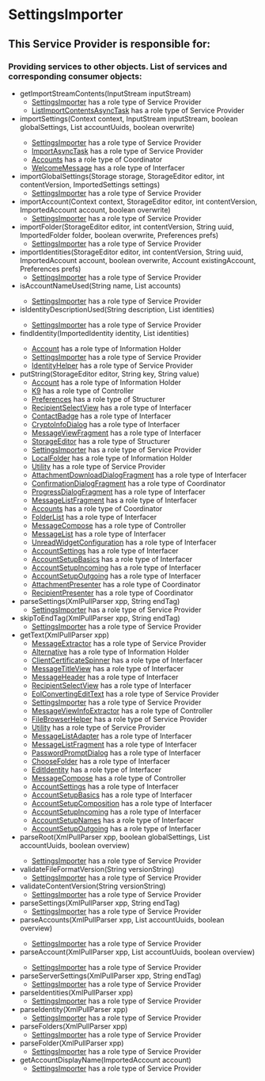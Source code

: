 # SettingsImporter
## This Service Provider is responsible for:
### Providing services to other objects. List of services and corresponding consumer objects: 
* getImportStreamContents(InputStream inputStream)
	* [SettingsImporter](../ServiceProviders/SettingsImporter.md) has a role type of Service Provider
	* [ListImportContentsAsyncTask](../ServiceProviders/ListImportContentsAsyncTask.md) has a role type of Service Provider
* importSettings(Context context, InputStream inputStream, boolean globalSettings,
            List<String> accountUuids, boolean overwrite)
	* [SettingsImporter](../ServiceProviders/SettingsImporter.md) has a role type of Service Provider
	* [ImportAsyncTask](../ServiceProviders/ImportAsyncTask.md) has a role type of Service Provider
	* [Accounts](../Coordinators/Accounts.md) has a role type of Coordinator
	* [WelcomeMessage](../Interfacers/WelcomeMessage.md) has a role type of Interfacer
* importGlobalSettings(Storage storage, StorageEditor editor, int contentVersion,
            ImportedSettings settings)
	* [SettingsImporter](../ServiceProviders/SettingsImporter.md) has a role type of Service Provider
* importAccount(Context context, StorageEditor editor, int contentVersion,
            ImportedAccount account, boolean overwrite)
	* [SettingsImporter](../ServiceProviders/SettingsImporter.md) has a role type of Service Provider
* importFolder(StorageEditor editor, int contentVersion, String uuid, ImportedFolder folder,
            boolean overwrite, Preferences prefs)
	* [SettingsImporter](../ServiceProviders/SettingsImporter.md) has a role type of Service Provider
* importIdentities(StorageEditor editor, int contentVersion, String uuid, ImportedAccount account,
            boolean overwrite, Account existingAccount, Preferences prefs)
	* [SettingsImporter](../ServiceProviders/SettingsImporter.md) has a role type of Service Provider
* isAccountNameUsed(String name, List<Account> accounts)
	* [SettingsImporter](../ServiceProviders/SettingsImporter.md) has a role type of Service Provider
* isIdentityDescriptionUsed(String description, List<Identity> identities)
	* [SettingsImporter](../ServiceProviders/SettingsImporter.md) has a role type of Service Provider
* findIdentity(ImportedIdentity identity, List<Identity> identities)
	* [Account](../InformationHolders/Account.md) has a role type of Information Holder
	* [SettingsImporter](../ServiceProviders/SettingsImporter.md) has a role type of Service Provider
	* [IdentityHelper](../ServiceProviders/IdentityHelper.md) has a role type of Service Provider
* putString(StorageEditor editor, String key, String value)
	* [Account](../InformationHolders/Account.md) has a role type of Information Holder
	* [K9](../Controllers/K9.md) has a role type of Controller
	* [Preferences](../Structurers/Preferences.md) has a role type of Structurer
	* [RecipientSelectView](../Interfacers/RecipientSelectView.md) has a role type of Interfacer
	* [ContactBadge](../Interfacers/ContactBadge.md) has a role type of Interfacer
	* [CryptoInfoDialog](../Interfacers/CryptoInfoDialog.md) has a role type of Interfacer
	* [MessageViewFragment](../Interfacers/MessageViewFragment.md) has a role type of Interfacer
	* [StorageEditor](../Structurers/StorageEditor.md) has a role type of Structurer
	* [SettingsImporter](../ServiceProviders/SettingsImporter.md) has a role type of Service Provider
	* [LocalFolder](../InformationHolders/LocalFolder.md) has a role type of Information Holder
	* [Utility](../ServiceProviders/Utility.md) has a role type of Service Provider
	* [AttachmentDownloadDialogFragment](../Interfacers/AttachmentDownloadDialogFragment.md) has a role type of Interfacer
	* [ConfirmationDialogFragment](../Coordinators/ConfirmationDialogFragment.md) has a role type of Coordinator
	* [ProgressDialogFragment](../Interfacers/ProgressDialogFragment.md) has a role type of Interfacer
	* [MessageListFragment](../Interfacers/MessageListFragment.md) has a role type of Interfacer
	* [Accounts](../Coordinators/Accounts.md) has a role type of Coordinator
	* [FolderList](../Interfacers/FolderList.md) has a role type of Interfacer
	* [MessageCompose](../Controllers/MessageCompose.md) has a role type of Controller
	* [MessageList](../Interfacers/MessageList.md) has a role type of Interfacer
	* [UnreadWidgetConfiguration](../Interfacers/UnreadWidgetConfiguration.md) has a role type of Interfacer
	* [AccountSettings](../Interfacers/AccountSettings.md) has a role type of Interfacer
	* [AccountSetupBasics](../Interfacers/AccountSetupBasics.md) has a role type of Interfacer
	* [AccountSetupIncoming](../Interfacers/AccountSetupIncoming.md) has a role type of Interfacer
	* [AccountSetupOutgoing](../Interfacers/AccountSetupOutgoing.md) has a role type of Interfacer
	* [AttachmentPresenter](../Coordinators/AttachmentPresenter.md) has a role type of Coordinator
	* [RecipientPresenter](../Coordinators/RecipientPresenter.md) has a role type of Coordinator
* parseSettings(XmlPullParser xpp, String endTag)
	* [SettingsImporter](../ServiceProviders/SettingsImporter.md) has a role type of Service Provider
* skipToEndTag(XmlPullParser xpp, String endTag)
	* [SettingsImporter](../ServiceProviders/SettingsImporter.md) has a role type of Service Provider
* getText(XmlPullParser xpp)
	* [MessageExtractor](../ServiceProviders/MessageExtractor.md) has a role type of Service Provider
	* [Alternative](../InformationHolders/Alternative.md) has a role type of Information Holder
	* [ClientCertificateSpinner](../Interfacers/ClientCertificateSpinner.md) has a role type of Interfacer
	* [MessageTitleView](../Interfacers/MessageTitleView.md) has a role type of Interfacer
	* [MessageHeader](../Interfacers/MessageHeader.md) has a role type of Interfacer
	* [RecipientSelectView](../Interfacers/RecipientSelectView.md) has a role type of Interfacer
	* [EolConvertingEditText](../ServiceProviders/EolConvertingEditText.md) has a role type of Service Provider
	* [SettingsImporter](../ServiceProviders/SettingsImporter.md) has a role type of Service Provider
	* [MessageViewInfoExtractor](../Controllers/MessageViewInfoExtractor.md) has a role type of Controller
	* [FileBrowserHelper](../ServiceProviders/FileBrowserHelper.md) has a role type of Service Provider
	* [Utility](../ServiceProviders/Utility.md) has a role type of Service Provider
	* [MessageListAdapter](../Interfacers/MessageListAdapter.md) has a role type of Interfacer
	* [MessageListFragment](../Interfacers/MessageListFragment.md) has a role type of Interfacer
	* [PasswordPromptDialog](../Interfacers/PasswordPromptDialog.md) has a role type of Interfacer
	* [ChooseFolder](../Interfacers/ChooseFolder.md) has a role type of Interfacer
	* [EditIdentity](../Interfacers/EditIdentity.md) has a role type of Interfacer
	* [MessageCompose](../Controllers/MessageCompose.md) has a role type of Controller
	* [AccountSettings](../Interfacers/AccountSettings.md) has a role type of Interfacer
	* [AccountSetupBasics](../Interfacers/AccountSetupBasics.md) has a role type of Interfacer
	* [AccountSetupComposition](../Interfacers/AccountSetupComposition.md) has a role type of Interfacer
	* [AccountSetupIncoming](../Interfacers/AccountSetupIncoming.md) has a role type of Interfacer
	* [AccountSetupNames](../Interfacers/AccountSetupNames.md) has a role type of Interfacer
	* [AccountSetupOutgoing](../Interfacers/AccountSetupOutgoing.md) has a role type of Interfacer
* parseRoot(XmlPullParser xpp, boolean globalSettings, List<String> accountUuids,
            boolean overview)
	* [SettingsImporter](../ServiceProviders/SettingsImporter.md) has a role type of Service Provider
* validateFileFormatVersion(String versionString)
	* [SettingsImporter](../ServiceProviders/SettingsImporter.md) has a role type of Service Provider
* validateContentVersion(String versionString)
	* [SettingsImporter](../ServiceProviders/SettingsImporter.md) has a role type of Service Provider
* parseSettings(XmlPullParser xpp, String endTag)
	* [SettingsImporter](../ServiceProviders/SettingsImporter.md) has a role type of Service Provider
* parseAccounts(XmlPullParser xpp, List<String> accountUuids,
            boolean overview)
	* [SettingsImporter](../ServiceProviders/SettingsImporter.md) has a role type of Service Provider
* parseAccount(XmlPullParser xpp, List<String> accountUuids, boolean overview)
	* [SettingsImporter](../ServiceProviders/SettingsImporter.md) has a role type of Service Provider
* parseServerSettings(XmlPullParser xpp, String endTag)
	* [SettingsImporter](../ServiceProviders/SettingsImporter.md) has a role type of Service Provider
* parseIdentities(XmlPullParser xpp)
	* [SettingsImporter](../ServiceProviders/SettingsImporter.md) has a role type of Service Provider
* parseIdentity(XmlPullParser xpp)
	* [SettingsImporter](../ServiceProviders/SettingsImporter.md) has a role type of Service Provider
* parseFolders(XmlPullParser xpp)
	* [SettingsImporter](../ServiceProviders/SettingsImporter.md) has a role type of Service Provider
* parseFolder(XmlPullParser xpp)
	* [SettingsImporter](../ServiceProviders/SettingsImporter.md) has a role type of Service Provider
* getAccountDisplayName(ImportedAccount account)
	* [SettingsImporter](../ServiceProviders/SettingsImporter.md) has a role type of Service Provider
